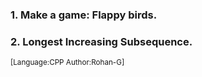 ### 1. Make a game: Flappy birds.
### 2. Longest Increasing Subsequence.
<sup>[Language:CPP Author:Rohan-G]</sup>
